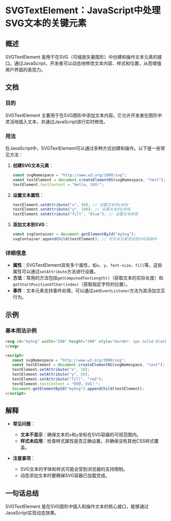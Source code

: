 <!--
Meta Description: # SVGTextElement：JavaScript中处理SVG文本的关键元素 ## 概述 SVGTextElement 是用于在SVG（可缩放矢量图形）中创建和操作文本元素的接口。通过JavaScript，开发者可以动态地修改文本内容、样式和位置，从而增强用户界面的表现力。 ## 文档 ### ...
Meta Keywords: textelement, setattribute, svg, const, svgtextelement
-->

# SVGTextElement：JavaScript中处理SVG文本的关键元素

## 概述
SVGTextElement 是用于在SVG（可缩放矢量图形）中创建和操作文本元素的接口。通过JavaScript，开发者可以动态地修改文本内容、样式和位置，从而增强用户界面的表现力。

## 文档
### 目的
SVGTextElement 主要用于在SVG图形中添加文本内容。它允许开发者在图形中灵活地插入文本，并通过JavaScript进行实时修改。

### 用法
在JavaScript中，SVGTextElement可以通过多种方式创建和操作。以下是一些常见方法：

1. **创建SVG文本元素**：
   ```javascript
   const svgNamespace = "http://www.w3.org/2000/svg";
   const textElement = document.createElementNS(svgNamespace, "text");
   textElement.textContent = "Hello, SVG!";
   ```

2. **设置文本属性**：
   ```javascript
   textElement.setAttribute("x", 50); // 设置文本的x坐标
   textElement.setAttribute("y", 100); // 设置文本的y坐标
   textElement.setAttribute("fill", "blue"); // 设置文本颜色
   ```

3. **添加文本到SVG**：
   ```javascript
   const svgContainer = document.getElementById("mySvg");
   svgContainer.appendChild(textElement); // 将文本元素添加到SVG容器中
   ```

### 详细信息
- **属性**：SVGTextElement具有多个属性，如`x`、`y`、`font-size`、`fill`等，这些属性可以通过`setAttribute`方法进行设置。
- **方法**：常用的方法包括`getComputedTextLength()`（获取文本的实际长度）和`getStartPositionOfChar(index)`（获取指定字符的位置）。
- **事件**：文本元素支持事件处理，可以通过`addEventListener`方法为其添加交互行为。

## 示例
### 基本用法示例
```html
<svg id="mySvg" width="200" height="200" style="border: 1px solid black;">
</svg>

<script>
   const svgNamespace = "http://www.w3.org/2000/svg";
   const textElement = document.createElementNS(svgNamespace, "text");
   textElement.setAttribute("x", 10);
   textElement.setAttribute("y", 50);
   textElement.setAttribute("fill", "red");
   textElement.textContent = "你好，SVG！";
   document.getElementById("mySvg").appendChild(textElement);
</script>
```

## 解释
- **常见问题**：
  - **文本不显示**：确保文本的`x`和`y`坐标在SVG容器的可视范围内。
  - **样式未应用**：检查样式属性是否正确设置，并确保没有其他CSS样式覆盖。

- **注意事项**：
  - SVG文本的字体和样式可能会受到浏览器的支持限制。
  - 动态添加文本时要确保SVG容器已加载完成。

## 一句话总结
SVGTextElement 是在SVG图形中插入和操作文本的核心接口，能够通过JavaScript实现动态效果。